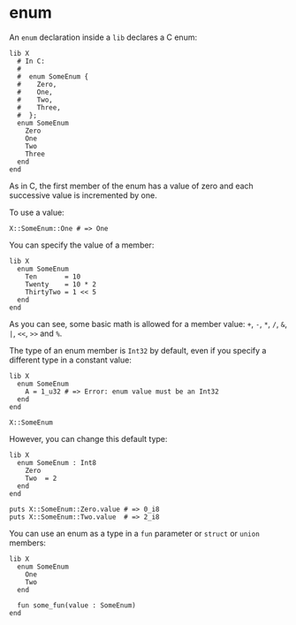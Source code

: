 # enum

An `enum` declaration inside a `lib` declares a C enum:

```crystal
lib X
  # In C:
  #
  #  enum SomeEnum {
  #    Zero,
  #    One,
  #    Two,
  #    Three,
  #  };
  enum SomeEnum
    Zero
    One
    Two
    Three
  end
end
```

As in C, the first member of the enum has a value of zero and each successive value is incremented by one.

To use a value:

```crystal
X::SomeEnum::One # => One
```

You can specify the value of a member:

```crystal
lib X
  enum SomeEnum
    Ten       = 10
    Twenty    = 10 * 2
    ThirtyTwo = 1 << 5
  end
end
```

As you can see, some basic math is allowed for a member value: `+`, `-`, `*`, `/`, `&`, `|`, `<<`, `>>` and `%`.

The type of an enum member is `Int32` by default, even if you specify a different type in a constant value:

```crystal
lib X
  enum SomeEnum
    A = 1_u32 # => Error: enum value must be an Int32
  end
end

X::SomeEnum 
```

However, you can change this default type:

```crystal
lib X
  enum SomeEnum : Int8
    Zero
    Two  = 2
  end
end

puts X::SomeEnum::Zero.value # => 0_i8
puts X::SomeEnum::Two.value  # => 2_i8
```

You can use an enum as a type in a `fun` parameter or `struct` or `union` members:

```crystal
lib X
  enum SomeEnum
    One
    Two
  end

  fun some_fun(value : SomeEnum)
end
```
